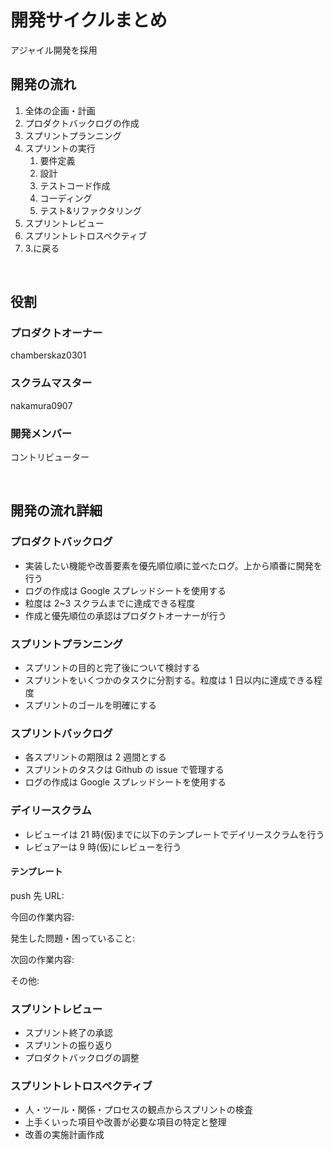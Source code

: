 # 開発サイクルまとめ

アジャイル開発を採用

## 開発の流れ

1. 全体の企画・計画
1. プロダクトバックログの作成
1. スプリントプランニング
1. スプリントの実行
   1. 要件定義
   1. 設計
   1. テストコード作成
   1. コーディング
   1. テスト&リファクタリング
1. スプリントレビュー
1. スプリントレトロスペクティブ
1. 3.に戻る

<br>

## 役割

### プロダクトオーナー

chamberskaz0301

### スクラムマスター

nakamura0907

### 開発メンバー

コントリビューター

<br>

## 開発の流れ詳細

### プロダクトバックログ

- 実装したい機能や改善要素を優先順位順に並べたログ。上から順番に開発を行う
- ログの作成は Google スプレッドシートを使用する
- 粒度は 2~3 スクラムまでに達成できる程度
- 作成と優先順位の承認はプロダクトオーナーが行う

### スプリントプランニング

- スプリントの目的と完了後について検討する
- スプリントをいくつかのタスクに分割する。粒度は 1 日以内に達成できる程度
- スプリントのゴールを明確にする

### スプリントバックログ

- 各スプリントの期限は 2 週間とする
- スプリントのタスクは Github の issue で管理する
- ログの作成は Google スプレッドシートを使用する

### デイリースクラム

- レビューイは 21 時(仮)までに以下のテンプレートでデイリースクラムを行う
- レビュアーは 9 時(仮)にレビューを行う

#### テンプレート

push 先 URL:

今回の作業内容:

発生した問題・困っていること:

次回の作業内容:

その他:

### スプリントレビュー

- スプリント終了の承認
- スプリントの振り返り
- プロダクトバックログの調整

### スプリントレトロスペクティブ

- 人・ツール・関係・プロセスの観点からスプリントの検査
- 上手くいった項目や改善が必要な項目の特定と整理
- 改善の実施計画作成
